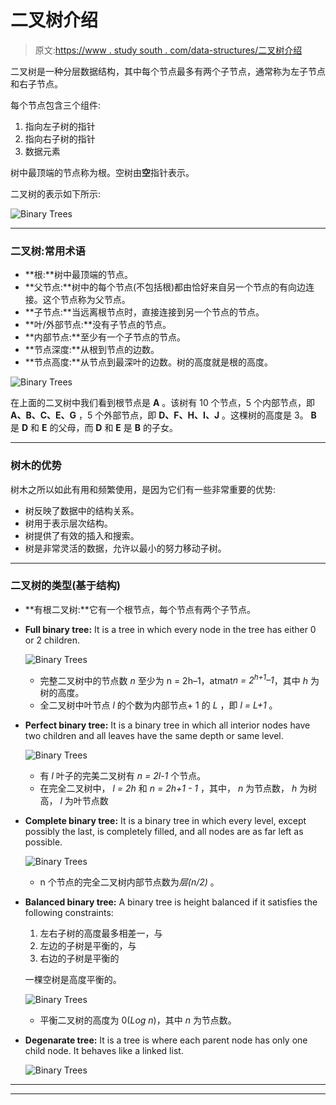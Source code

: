 # 二叉树介绍

> 原文:[https://www . study south . com/data-structures/二叉树介绍](https://www.studytonight.com/data-structures/introduction-to-binary-trees)

二叉树是一种分层数据结构，其中每个节点最多有两个子节点，通常称为左子节点和右子节点。

每个节点包含三个组件:

1.  指向左子树的指针
2.  指向右子树的指针
3.  数据元素

树中最顶端的节点称为根。空树由**空**指针表示。

二叉树的表示如下所示:

![Binary Trees](../Images/e2786650a9fad2c662b724095c37af53.png)

* * *

### 二叉树:常用术语

*   **根:**树中最顶端的节点。
*   **父节点:**树中的每个节点(不包括根)都由恰好来自另一个节点的有向边连接。这个节点称为父节点。
*   **子节点:**当远离根节点时，直接连接到另一个节点的节点。
*   **叶/外部节点:**没有子节点的节点。
*   **内部节点:**至少有一个子节点的节点。
*   **节点深度:**从根到节点的边数。
*   **节点高度:**从节点到最深叶的边数。树的高度就是根的高度。

![Binary Trees](../Images/f72e776332c47487200934f58613babc.png)

在上面的二叉树中我们看到根节点是 **A** 。该树有 10 个节点，5 个内部节点，即 **A、B、C、E、G** ，5 个外部节点，即 **D、F、H、I、J** 。这棵树的高度是 3。 **B** 是 **D** 和 **E** 的父母，而 **D** 和 **E** 是 **B** 的子女。

* * *

### 树木的优势

树木之所以如此有用和频繁使用，是因为它们有一些非常重要的优势:

*   树反映了数据中的结构关系。
*   树用于表示层次结构。
*   树提供了有效的插入和搜索。
*   树是非常灵活的数据，允许以最小的努力移动子树。

* * *

### 二叉树的类型(基于结构)

*   **有根二叉树:**它有一个根节点，每个节点有两个子节点。
*   **Full binary tree:** It is a tree in which every node in the tree has either 0 or 2 children.

    ![Binary Trees](../Images/6b640053db33a50a75547d7e48260203.png)

    *   完整二叉树中的节点数 *n* 至少为 n = 2h–1，atmat*n = 2<sup>h+1</sup>–1*，其中 *h* 为树的高度。
    *   全二叉树中叶节点 *l* 的个数为内部节点+ 1 的 *L* ，即 *l = L+1* 。
*   **Perfect binary tree:** It is a binary tree in which all interior nodes have two children and all leaves have the same depth or same level.

    ![Binary Trees](../Images/e065f7d0d2aed42ef5a6ee388e79ec6c.png)

    *   有 *l* 叶子的完美二叉树有 *n = 2l-1* 个节点。
    *   在完全二叉树中， *l = 2h* 和 *n = 2h+1 - 1* ，其中， *n* 为节点数， *h* 为树高， *l* 为叶节点数
*   **Complete binary tree:** It is a binary tree in which every level, except possibly the last, is completely filled, and all nodes are as far left as possible.

    ![Binary Trees](../Images/4d927deac687612665ef2da1a8680291.png)

    *   n 个节点的完全二叉树内部节点数为*层(n/2)* 。
*   **Balanced binary tree:** A binary tree is height balanced if it satisfies the following constraints:
    1.  左右子树的高度最多相差一，与
    2.  左边的子树是平衡的，与
    3.  右边的子树是平衡的

    一棵空树是高度平衡的。

    ![Binary Trees](../Images/a59457550c9ad521b2b887702095b133.png)

    *   平衡二叉树的高度为 0(*Log n*)，其中 *n* 为节点数。
*   **Degenarate tree:** It is a tree is where each parent node has only one child node. It behaves like a linked list.

    ![Binary Trees](../Images/5db3a49b87625d168815fff6175a6c8d.png)

* * *

* * *